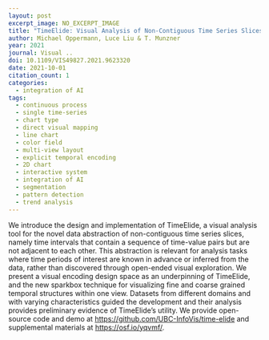 ```yaml
---
layout: post
excerpt_image: NO_EXCERPT_IMAGE
title: "TimeElide: Visual Analysis of Non-Contiguous Time Series Slices"
author: Michael Oppermann, Luce Liu & T. Munzner
year: 2021
journal: Visual ..
doi: 10.1109/VIS49827.2021.9623320
date: 2021-10-01
citation_count: 1
categories:
  - integration of AI
tags:
  - continuous process
  - single time-series
  - chart type
  - direct visual mapping
  - line chart
  - color field
  - multi-view layout
  - explicit temporal encoding
  - 2D chart
  - interactive system
  - integration of AI
  - segmentation
  - pattern detection
  - trend analysis
---
```

We introduce the design and implementation of TimeElide, a visual analysis tool for the novel data abstraction of non-contiguous time series slices, namely time intervals that contain a sequence of time-value pairs but are not adjacent to each other. This abstraction is relevant for analysis tasks where time periods of interest are known in advance or inferred from the data, rather than discovered through open-ended visual exploration. We present a visual encoding design space as an underpinning of TimeElide, and the new sparkbox technique for visualizing fine and coarse grained temporal structures within one view. Datasets from different domains and with varying characteristics guided the development and their analysis provides preliminary evidence of TimeElide’s utility. We provide open-source code and demo at https://github.com/UBC-InfoVis/time-elide and supplemental materials at https://osf.io/yqvmf/.
